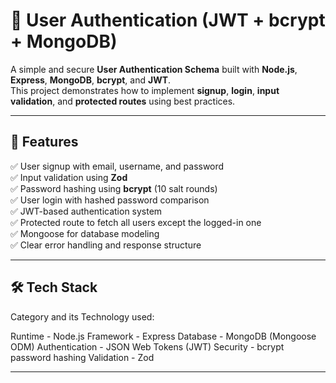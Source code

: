 # 🚀 User Authentication (JWT + bcrypt + MongoDB)

A simple and secure **User Authentication Schema** built with **Node.js**, **Express**, **MongoDB**, **bcrypt**, and **JWT**.  
This project demonstrates how to implement **signup**, **login**, **input validation**, and **protected routes** using best practices.

---

## 🧠 Features

✅ User signup with email, username, and password  
✅ Input validation using **Zod**  
✅ Password hashing using **bcrypt** (10 salt rounds)  
✅ User login with hashed password comparison  
✅ JWT-based authentication system  
✅ Protected route to fetch all users except the logged-in one  
✅ Mongoose for database modeling  
✅ Clear error handling and response structure  

---

## 🛠️ Tech Stack

Category and its Technology used:

Runtime - Node.js 
Framework - Express 
Database - MongoDB (Mongoose ODM) 
Authentication - JSON Web Tokens (JWT) 
Security - bcrypt password hashing 
Validation - Zod 

---


